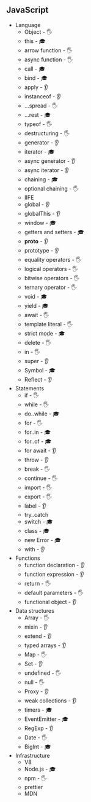 ## JavaScript

- Language
  - Object - 🖐️
  - this - 🎓
  - arrow function - 🖐️
  - async function - 🖐️
  - call - 🎓
  - bind - 🎓
  - apply - 👂
  - instanceof - 👂
  - ...spread - 🖐️
  - ...rest - 🎓
  - typeof - 🖐️
  - destructuring - 🖐️
  - generator - 👂
  - iterator - 🎓
  - async generator - 👂
  - async iterator - 👂
  - chaining - 🎓
  - optional chaining - 🖐️
  - IIFE
  - global - 👂
  - globalThis - 👂
  - window - 🎓
  - getters and setters - 🎓
  - __proto__ - 👂
  - prototype - 👂
  - equality operators - 🖐️
  - logical operators - 🖐️
  - bitwise operators - 🖐️
  - ternary operator - 🖐️
  - void - 🎓
  - yield - 🎓
  - await - 🖐️
  - template literal - 🖐️
  - strict mode - 🎓
  - delete - 🖐️
  - in - 🖐️
  - super - 👂
  - Symbol - 🎓
  - Reflect - 👂
- Statements
  - if - 🖐️
  - while - 🖐️
  - do..while - 🎓
  - for - 🖐️
  - for..in - 🎓
  - for..of - 🎓
  - for await - 👂
  - throw - 👂
  - break - 🖐️
  - continue - 🖐️
  - import - 🖐️
  - export - 🖐️
  - label - 👂
  - try..catch
  - switch - 🎓
  - class - 🎓
  - new Error - 🎓
  - with - 👂
- Functions
  - function declaration - 👂
  - function expression - 👂
  - return - 🖐️
  - default parameters - 🖐️
  - functional object - 👂
- Data structures
  - Array - 🖐️
  - mixin - 👂
  - extend - 👂
  - typed arrays - 👂
  - Map - 🖐️
  - Set - 👂
  - undefined - 🖐️
  - null - 🖐️
  - Proxy - 👂
  - weak collections - 👂
  - timers - 🎓
  - EventEmitter - 🎓
  - RegExp - 👂
  - Date - 🖐️
  - BigInt - 🎓
- Infrastructure
  - V8
  - Node.js - 🎓
  - npm - 🖐️
  - prettier
  - MDN